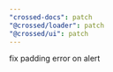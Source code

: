 ```yaml
---
"crossed-docs": patch
"@crossed/loader": patch
"@crossed/ui": patch
---
```


fix padding error on alert
